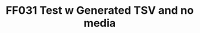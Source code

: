 ---
layout: manifest
title: FF031 Test w Generated TSV and no media
manifest_name: ff031-test-w-generated-tsv-and-no-media

---